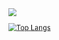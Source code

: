 <div
<a href="https://github.com/byseop">
  <img src="https://hits.seeyoufarm.com/api/count/incr/badge.svg?url=https%3A%2F%2Fgithub.com%2Fbyseop&count_bg=%23000000&title_bg=%23000000&icon=github.svg&icon_color=%23E7E7E7&title=GitHub&edge_flat=false)"/>
</a>

<br/>

<div>
  
<!--   [![byseop's GitHub stats](https://github-readme-stats.vercel.app/api?username=byseop&count_private=true&show_icons=true&theme=algolia)](https://github-readme-stats.vercel.app/api?username=byseop&count_private=true&show_icons=true&theme=algolia) -->
  
  [![Top Langs](https://github-readme-stats.vercel.app/api/top-langs/?username=byseop&theme=github_dark&layout=compact)](https://github.com/byseop/github-readme-stats&theme=github_dark)
 </div>
</div>
